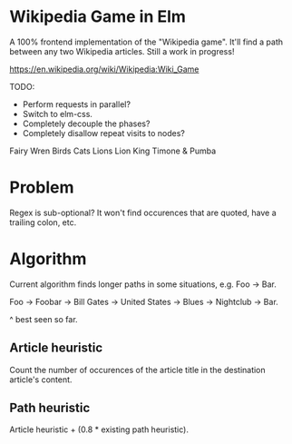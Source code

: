 # Wikipedia Game in Elm

A 100% frontend implementation of the "Wikipedia game". It'll find a path between any two Wikipedia articles. Still a work in progress!

https://en.wikipedia.org/wiki/Wikipedia:Wiki_Game

TODO:
* Perform requests in parallel?
* Switch to elm-css.
* Completely decouple the phases?
* Completely disallow repeat visits to nodes?

Fairy Wren
Birds
Cats
Lions
Lion King
Timone & Pumba

# Problem

Regex is sub-optional? It won't find occurences that are quoted, have a trailing colon, etc.

# Algorithm

Current algorithm finds longer paths in some situations, e.g. Foo -> Bar.

Foo -> Foobar -> Bill Gates -> United States -> Blues -> Nightclub -> Bar.

^ best seen so far.

## Article heuristic

Count the number of occurences of the article title in the destination article's content.

## Path heuristic

Article heuristic + (0.8 * existing path heuristic).